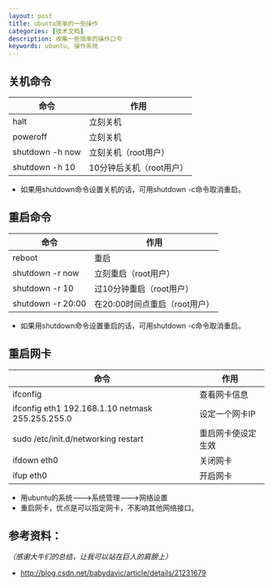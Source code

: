```yaml
---
layout: post
title: ubuntu简单的一些操作
categories: [技术文档]
description: 收集一些简单的操作口令
keywords: ubuntu, 操作系统
---
```


## 关机命令

|命令           |作用     |
|------|------|
|halt           |立刻关机|
|poweroff       |立刻关机|
|shutdown -h now|立刻关机（root用户）|
|shutdown -h 10 |10分钟后关机（root用户）|

- 如果用shutdown命令设置关机的话，可用shutdown -c命令取消重启。


## 重启命令

|命令           |作用     |
|------|------|
|reboot           |重启|
|shutdown -r now  |立刻重启（root用户）|
|shutdown -r 10   |过10分钟重启（root用户）|
|shutdown -r 20:00|在20:00时间点重启（root用户）|

- 如果用shutdown命令设置重启的话，可用shutdown -c命令取消重启。


## 重启网卡

|命令           |作用     |
|------|------|
|ifconfig                                        |查看网卡信息|
|ifconfig eth1 192.168.1.10 netmask 255.255.255.0|设定一个网卡IP|
|sudo /etc/init.d/networking restart             |重启网卡使设定生效|
|ifdown eth0                                     |关闭网卡|
|ifup eth0                                       |开启网卡|

- 用ubuntu的系统———>系统管理———>网络设置
- 重启网卡，优点是可以指定网卡，不影响其他网络接口。



## 参考资料：
*（感谢大牛们的总结，让我可以站在巨人的肩膀上）*
- http://blog.csdn.net/babydavic/article/details/21231679
